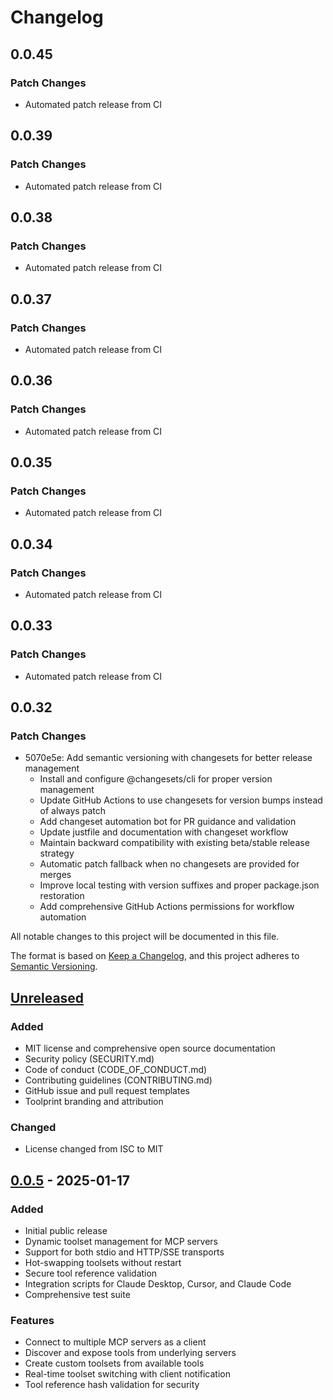 # Changelog

## 0.0.45

### Patch Changes

- Automated patch release from CI

## 0.0.39

### Patch Changes

- Automated patch release from CI

## 0.0.38

### Patch Changes

- Automated patch release from CI

## 0.0.37

### Patch Changes

- Automated patch release from CI

## 0.0.36

### Patch Changes

- Automated patch release from CI

## 0.0.35

### Patch Changes

- Automated patch release from CI

## 0.0.34

### Patch Changes

- Automated patch release from CI

## 0.0.33

### Patch Changes

- Automated patch release from CI

## 0.0.32

### Patch Changes

- 5070e5e: Add semantic versioning with changesets for better release management
  - Install and configure @changesets/cli for proper version management
  - Update GitHub Actions to use changesets for version bumps instead of always patch
  - Add changeset automation bot for PR guidance and validation
  - Update justfile and documentation with changeset workflow
  - Maintain backward compatibility with existing beta/stable release strategy
  - Automatic patch fallback when no changesets are provided for merges
  - Improve local testing with version suffixes and proper package.json restoration
  - Add comprehensive GitHub Actions permissions for workflow automation

All notable changes to this project will be documented in this file.

The format is based on [Keep a Changelog](https://keepachangelog.com/en/1.0.0/),
and this project adheres to [Semantic Versioning](https://semver.org/spec/v2.0.0.html).

## [Unreleased]

### Added

- MIT license and comprehensive open source documentation
- Security policy (SECURITY.md)
- Code of conduct (CODE_OF_CONDUCT.md)
- Contributing guidelines (CONTRIBUTING.md)
- GitHub issue and pull request templates
- Toolprint branding and attribution

### Changed

- License changed from ISC to MIT

## [0.0.5] - 2025-01-17

### Added

- Initial public release
- Dynamic toolset management for MCP servers
- Support for both stdio and HTTP/SSE transports
- Hot-swapping toolsets without restart
- Secure tool reference validation
- Integration scripts for Claude Desktop, Cursor, and Claude Code
- Comprehensive test suite

### Features

- Connect to multiple MCP servers as a client
- Discover and expose tools from underlying servers
- Create custom toolsets from available tools
- Real-time toolset switching with client notification
- Tool reference hash validation for security

[Unreleased]: https://github.com/toolprint/hypertool-mcp/compare/v0.0.5...HEAD
[0.0.5]: https://github.com/toolprint/hypertool-mcp/releases/tag/v0.0.5

